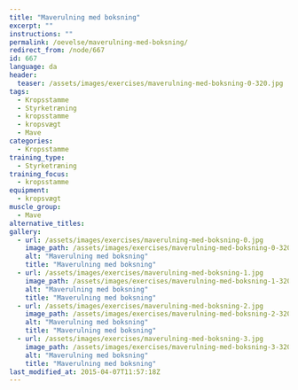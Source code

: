 ```yaml
---
title: "Maverulning med boksning"
excerpt: ""
instructions: ""
permalink: /oevelse/maverulning-med-boksning/
redirect_from: /node/667
id: 667
language: da
header:
  teaser: /assets/images/exercises/maverulning-med-boksning-0-320.jpg
tags:
  - Kropsstamme
  - Styrketræning
  - kropsstamme
  - kropsvægt
  - Mave
categories:
  - Kropsstamme
training_type: 
  - Styrketræning
training_focus: 
  - kropsstamme
equipment:
  - kropsvægt
muscle_group:
  - Mave
alternative_titles:
gallery:
  - url: /assets/images/exercises/maverulning-med-boksning-0.jpg
    image_path: /assets/images/exercises/maverulning-med-boksning-0-320.jpg
    alt: "Maverulning med boksning"
    title: "Maverulning med boksning"
  - url: /assets/images/exercises/maverulning-med-boksning-1.jpg
    image_path: /assets/images/exercises/maverulning-med-boksning-1-320.jpg
    alt: "Maverulning med boksning"
    title: "Maverulning med boksning"
  - url: /assets/images/exercises/maverulning-med-boksning-2.jpg
    image_path: /assets/images/exercises/maverulning-med-boksning-2-320.jpg
    alt: "Maverulning med boksning"
    title: "Maverulning med boksning"
  - url: /assets/images/exercises/maverulning-med-boksning-3.jpg
    image_path: /assets/images/exercises/maverulning-med-boksning-3-320.jpg
    alt: "Maverulning med boksning"
    title: "Maverulning med boksning"
last_modified_at: 2015-04-07T11:57:18Z
---
```

